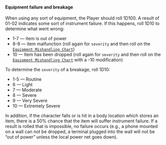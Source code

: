 #### Equipment failure and breakage
When using any sort of equipment, the Player should roll 1D100. A result of 01-02 indicates some sort of instrument failure.
If this happens, roll 1D10 to determine what went wrong:
- 1-7 — item is out of power
- 8-9 — item malfunction (roll again for `severity` and then roll on the [`Equipment Mishandling Chart`](https://drive.google.com/open?id=1jiaOSBMgAktKZqkKTJJfIBFj4GVhMvFj))
- 10 — Item has been dropped (roll again for `severity` and then roll on the [`Equipment Mishandling Chart`](https://drive.google.com/open?id=1jiaOSBMgAktKZqkKTJJfIBFj4GVhMvFj) with a -10 modification)

To determine the `severity` of a breakage, roll 1D10:
- 1-5 — Routine
- 6 — Light
- 7 — Moderate
- 8 — Severe
- 9 — Very Severe
- 10 — Extremely Severe

In addition, if the character falls or is hit in a body location which stores an item, there is a 50% chance that the item will suffer instrument failure. If a result is rolled that is impossible, no failure occurs (e.g., a phone mounted on a wall can not be dropped, a terminal plugged into the wall will not be “out of power” unless the local power net goes down).
